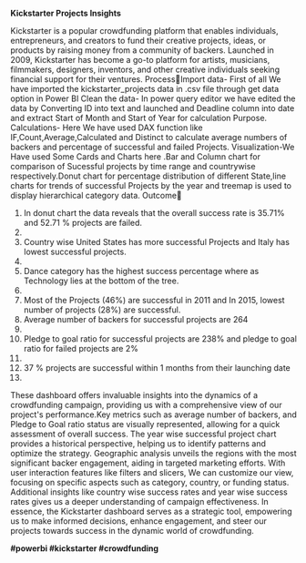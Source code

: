 **Kickstarter Projects Insights**

Kickstarter is a popular crowdfunding platform that enables individuals, entrepreneurs, and creators to fund their creative projects, ideas, or products by raising money from a community of backers. Launched in 2009,
Kickstarter has become a go-to platform for artists, musicians, filmmakers, designers, inventors, and other creative individuals seeking financial support for their ventures.
ProcessImport data- First of all We have imported the kickstarter_projects data in .csv file through get data option in Power BI
Clean the data- In power query editor we have edited the data by Converting ID into text and launched and Deadline column into date and extract Start of Month and Start of Year for calculation Purpose.
Calculations- Here We have used DAX function like IF,Count,Average,Calculated and Distinct to calculate average numbers of backers and percentage of successful and failed Projects.
Visualization-We Have used Some Cards and Charts here .Bar and Column chart for comparison of Sucessful projects by time range and countrywise respectively.Donut chart for percentage distribution of different
State,line charts for trends of successful Projects by the year and treemap is used to display hierarchical category data.
Outcome
1) In donut chart the data reveals that the overall success rate is 35.71% and 52.71 % projects are failed.
2) 
3) Country wise United States has more successful Projects and Italy has lowest successful projects.
4) 
5) Dance category has the highest success percentage where as Technology lies at the bottom of the tree.
6) 
7) Most of the Projects (46%) are successful in 2011 and In 2015, lowest number of projects (28%) are successful.
8) Average number of backers for successful projects are 264
9) 
10) Pledge to goal ratio for successful projects are 238% and pledge to goal ratio for failed projects are 2%
11) 
12) 37 % projects are successful within 1 months from their launching date
13) 
These dashboard offers invaluable insights into the dynamics of a crowdfunding campaign, providing us with a comprehensive view of our project's performance.Key metrics such as average number of backers, and
Pledge to Goal ratio status are visually represented, allowing for a quick assessment of overall success. The year wise successful project chart provides a historical perspective, helping us to identify patterns and
optimize the strategy. Geographic analysis unveils the regions with the most significant backer engagement, aiding in targeted marketing efforts. With user interaction features like filters and slicers, We can customize
our view, focusing on specific aspects such as category, country, or funding status. Additional insights like country wise success rates and year wise success rates gives us a deeper understanding of campaign
effectiveness. In essence, the Kickstarter dashboard serves as a strategic tool, empowering us to make informed decisions, enhance engagement, and steer our projects towards success in the dynamic world of
crowdfunding.

**#powerbi #kickstarter #crowdfunding**
